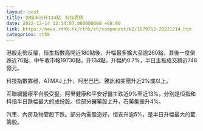 ```yaml
---
layout: post
title: 恒指半日升134點　科指靠穩
date: 2022-12-14 12:14:07.000000000 +08:00
link: https://news.rthk.hk/rthk/ch/component/k2/1679753-20221214.htm
categories: rthk
---
```


港股走勢反覆，恒生指數高開近180點後，升幅最多擴大至逾260點，其後一度倒跌近70點，中午收市報19730點，升134點，升幅約0.7%，半日主板成交額近748億元。

科技指數靠穩，ATMXJ上升，阿里巴巴、騰訊和美團升近2%或以上。

互聯網醫療平台股受壓，阿里健康和平安好醫生跌近9%至近13%，分別是恒指和科指半日跌幅最大的成份股。但部分醫藥股上升，石藥集團升4%。

汽車、內房及物管股下跌。部分內需股造好，恒安升逾5%，是半日升幅最大的藍籌股。
